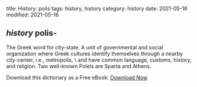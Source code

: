 title: History: polis
tags: history, history
category: history
date: 2021-05-16
modified: 2021-05-16

## _history_  polis-
The Greek word for city-state.  A unit of governmental
and social organization where Greek cultures identify themselves
through a nearby city-center, i.e.,   metropolis, \ and have common
language, customs, history, and religion.  Two well-known Poleis are
Sparta and Athens.


Download *this* dictionary as a Free eBook: [Download Now]({static}static/CairnsHistoryDictionary.pdf)

